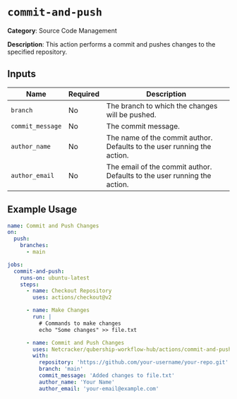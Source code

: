 # `commit-and-push`

**Category**: Source Code Management

**Description**: This action performs a commit and pushes changes to the specified repository.

## Inputs

| Name            | Required  | Description                                              |
|-----------------|-----------|----------------------------------------------------------|
| `branch`        | No       | The branch to which the changes will be pushed.         |
| `commit_message`| No       | The commit message.                                     |
| `author_name`   | No        | The name of the commit author. Defaults to the user running the action. |
| `author_email`  | No        | The email of the commit author. Defaults to the user running the action. |

## Example Usage

```yaml
name: Commit and Push Changes
on:
  push:
    branches:
      - main

jobs:
  commit-and-push:
    runs-on: ubuntu-latest
    steps:
      - name: Checkout Repository
        uses: actions/checkout@v2

      - name: Make Changes
        run: |
          # Commands to make changes
          echo "Some changes" >> file.txt

      - name: Commit and Push Changes
        uses: Netcracker/qubership-workflow-hub/actions/commit-and-push@main
        with:
          repository: 'https://github.com/your-username/your-repo.git'
          branch: 'main'
          commit_message: 'Added changes to file.txt'
          author_name: 'Your Name'
          author_email: 'your-email@example.com'
